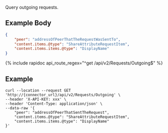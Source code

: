 Query outgoing requests.

## Example Body

```json
{
    "peer": "addressOfPeerThatTheRequestWasSentTo",
    "content.items.@type": "ShareAttributeRequestItem",
    "content.items.items.@type": "DisplayName"
}
```

{% include rapidoc api_route_regex="^get /api/v2/Requests/Outgoing$" %}

## Example

```shell
curl --location --request GET 'http://{connector_url}/api/v2/Requests/Outgoing' \
--header 'X-API-KEY: xxx' \
--header 'Content-Type: application/json' \
--data-raw '{
    "peer": "addressOfPeerThatSentTheRequest",
    "content.items.@type": "ShareAttributeRequestItem",
    "content.items.items.@type": "DisplayName"
}'
```
